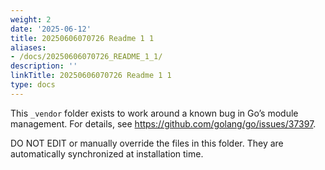 ```yaml
---
weight: 2
date: '2025-06-12'
title: 20250606070726 Readme 1 1
aliases:
- /docs/20250606070726_README_1_1/
description: ''
linkTitle: 20250606070726 Readme 1 1
type: docs
---
```


This `_vendor` folder exists to work around a known bug in Go’s module
management. For details, see <https://github.com/golang/go/issues/37397>.

DO NOT EDIT or manually override the files in this folder. They are
automatically synchronized at installation time.
